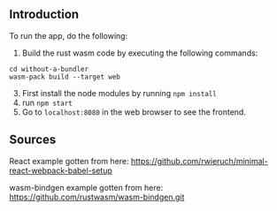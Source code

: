 ## Introduction

To run the app, do the following:

1. Build the rust wasm code by executing the following commands:

```
cd without-a-bundler
wasm-pack build --target web
```

3. First install the node modules by running `npm install`
4. run `npm start`
5. Go to `localhost:8080` in the web browser to see the frontend.


## Sources

React example gotten from here: https://github.com/rwieruch/minimal-react-webpack-babel-setup

wasm-bindgen example gotten from here: https://github.com/rustwasm/wasm-bindgen.git